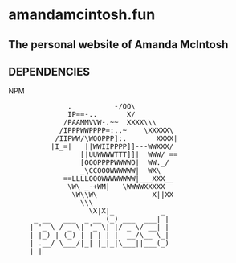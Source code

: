 # amandamcintosh.fun
##  The personal website of Amanda McIntosh
                               
 
## DEPENDENCIES
NPM

<pre>
              .          -/OO\
              IP==-..       X/
             /PAAMMVVW-.~~  XXXX\\\
            /IPPPWWPPPP=:..~    \XXXXX\
           /IIPWW/\WOOPPP]:.       XXXX|
          |I_=|   ||WWIIPPPP]]---WWXXX/
                 [|UUWWWWTTT]]|  WWW/ ==
                 [OOOPPPPWWWWO|  WW._/
                 _\CCOOOWWWWWW|  WX\
             ==LLLLOOOWWWWWWWW|___XXX__
              \W\ _-+WM|   \WWWWXXXXX
               \W\\W\             X||XX
                 \\\
                   \X|X|_           _
      _ __   ___  _ __ (_) ___  ___| |
     | '_ \ / _ \| '_ \| |/ _ \/ __| |
     | |_) | (_) | | | | |  __/\__ \_|
     | .__/ \___/|_| |_|_|\___||___(_)
     |_|                              
</pre>
 
